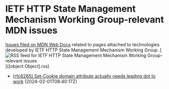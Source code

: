 # IETF HTTP State Management Mechanism Working Group-relevant MDN issues

[Issues filed on MDN Web Docs](https://github.com/mdn/content/issues) related to pages attached to technologies developed by IETF HTTP State Management Mechanism Working Group. [![RSS feed for IETF HTTP State Management Mechanism Working Group-relevant issues](https://www.w3.org/QA/2007/04/feed_icon)]([object Object].rss)

* [\[rfc6265\] Set-Cookie domain attribute actually needs leading dot to work](https://github.com/mdn/content/issues/32050) (2024-02-01T08:40:17Z)
  
